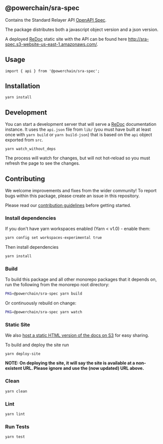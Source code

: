 ## @powerchain/sra-spec

Contains the Standard Relayer API [OpenAPI Spec](https://github.com/OAI/OpenAPI-Specification).

The package distributes both a javascript object version and a json version.

A deployed [ReDoc](https://github.com/Rebilly/ReDoc) static site with the API can be found here http://sra-spec.s3-website-us-east-1.amazonaws.com/.

## Usage

```
import { api } from '@powerchain/sra-spec';
```

## Installation

```
yarn install
```

## Development

You can start a development server that will serve a [ReDoc](https://github.com/Rebilly/ReDoc) documentation instance. It uses the `api.json` file from `lib/` (you must have built at least once with `yarn build` or `yarn build-json`) that is based on the `api` object exported from `src`.

```
yarn watch_without_deps
```

The process will watch for changes, but will not hot-reload so you must refresh the page to see the changes.

## Contributing

We welcome improvements and fixes from the wider community! To report bugs within this package, please create an issue in this repository.

Please read our [contribution guidelines](../../CONTRIBUTING.md) before getting started.

### Install dependencies

If you don't have yarn workspaces enabled (Yarn < v1.0) - enable them:

```bash
yarn config set workspaces-experimental true
```

Then install dependencies

```bash
yarn install
```

### Build

To build this package and all other monorepo packages that it depends on, run the following from the monorepo root directory:

```bash
PKG=@powerchain/sra-spec yarn build
```

Or continuously rebuild on change:

```bash
PKG=@powerchain/sra-spec yarn watch
```

### Static Site

We also [host a static HTML version of the docs on S3](http://sra-spec.s3-website-us-east-1.amazonaws.com/) for easy sharing.

To build and deploy the site run

```
yarn deploy-site
```

**NOTE: On deploying the site, it will say the site is available at a non-existent URL. Please ignore and use the (now updated) URL above.**

### Clean

```bash
yarn clean
```

### Lint

```bash
yarn lint
```

### Run Tests

```bash
yarn test
```
